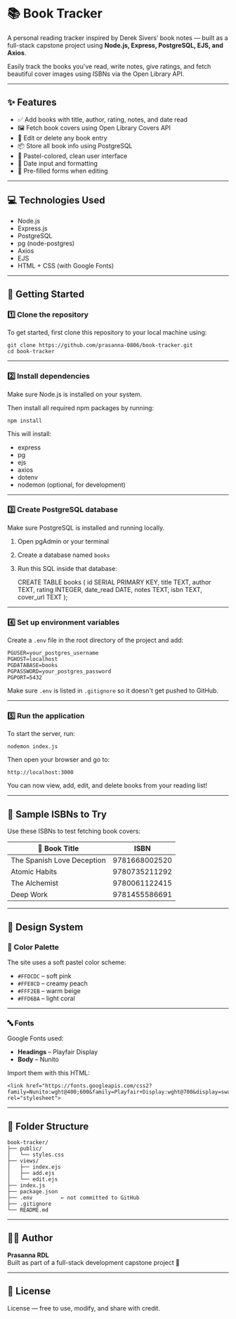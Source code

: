 # 📚 Book Tracker

A personal reading tracker inspired by Derek Sivers’ book notes — built as a full-stack capstone project using **Node.js, Express, PostgreSQL, EJS, and Axios**.

Easily track the books you've read, write notes, give ratings, and fetch beautiful cover images using ISBNs via the Open Library API.

---

## ✨ Features

- ✅ Add books with title, author, rating, notes, and date read  
- 🖼 Fetch book covers using Open Library Covers API  
- 📝 Edit or delete any book entry  
- 📦 Store all book info using PostgreSQL  
- 🎨 Pastel-colored, clean user interface  
- 📅 Date input and formatting  
- 🔄 Pre-filled forms when editing  

---

## 💻 Technologies Used

- Node.js  
- Express.js  
- PostgreSQL  
- pg (node-postgres)  
- Axios  
- EJS  
- HTML + CSS (with Google Fonts)

---

## 🚀 Getting Started

### 1️⃣ Clone the repository

To get started, first clone this repository to your local machine using:

    git clone https://github.com/prasanna-0806/book-tracker.git
    cd book-tracker

---

### 2️⃣ Install dependencies

Make sure Node.js is installed on your system.

Then install all required npm packages by running:

    npm install

This will install:
- express  
- pg  
- ejs  
- axios  
- dotenv  
- nodemon (optional, for development)

---

### 3️⃣ Create PostgreSQL database

Make sure PostgreSQL is installed and running locally.

1. Open pgAdmin or your terminal  
2. Create a database named `books`  
3. Run this SQL inside that database:

    CREATE TABLE books (
      id SERIAL PRIMARY KEY,
      title TEXT,
      author TEXT,
      rating INTEGER,
      date_read DATE,
      notes TEXT,
      isbn TEXT,
      cover_url TEXT
    );

---

### 4️⃣ Set up environment variables

Create a `.env` file in the root directory of the project and add:

    PGUSER=your_postgres_username
    PGHOST=localhost
    PGDATABASE=books
    PGPASSWORD=your_postgres_password
    PGPORT=5432

Make sure `.env` is listed in `.gitignore` so it doesn't get pushed to GitHub.

---

### 5️⃣ Run the application

To start the server, run:

    nodemon index.js

Then open your browser and go to:

    http://localhost:3000

You can now view, add, edit, and delete books from your reading list!

---

## 🔢 Sample ISBNs to Try

Use these ISBNs to test fetching book covers:

| 📘 Book Title               | ISBN           |
|----------------------------|----------------|
| The Spanish Love Deception | 9781668002520  |
| Atomic Habits              | 9780735211292  |
| The Alchemist              | 9780061122415  |
| Deep Work                  | 9781455586691  |

---

## 🎨 Design System

### 🎨 Color Palette

The site uses a soft pastel color scheme:

- `#FFDCDC` – soft pink  
- `#FFE8CD` – creamy peach  
- `#FFF2EB` – warm beige  
- `#FFD6BA` – light coral  

---

### 🔤 Fonts

Google Fonts used:

- **Headings** – Playfair Display  
- **Body** – Nunito  

Import them with this HTML:

    <link href="https://fonts.googleapis.com/css2?family=Nunito:wght@400;600&family=Playfair+Display:wght@700&display=swap" rel="stylesheet">

---

## 📁 Folder Structure

    book-tracker/
    ├── public/
    │   └── styles.css
    ├── views/
    │   ├── index.ejs
    │   ├── add.ejs
    │   └── edit.ejs
    ├── index.js
    ├── package.json
    ├── .env         ← not committed to GitHub
    ├── .gitignore
    └── README.md

---
## 🙋‍♀️ Author

**Prasanna RDL**  
Built as part of a full-stack development capstone project 🚀

---

## 📜 License

License — free to use, modify, and share with credit.
